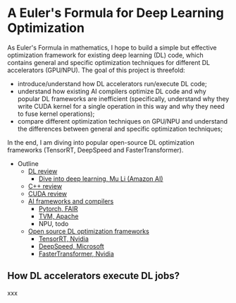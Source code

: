 # A Euler's Formula for Deep Learning Optimization
As Euler's Formula in mathematics, I hope to build a simple but effective optimization framework for existing deep learning (DL) code, which contains general and specific optimization techniques for different DL accelerators (GPU/NPU). The goal of this project is threefold: <br>
- introduce/understand how DL accelerators run/execute DL code; 
- understand how existing AI compilers optimize DL code and why popular DL frameworks are inefficient (specifically, understand why they write CUDA kernel for a single operation in this way and why they need to fuse kernel operations); 
- compare different optimization techniques on GPU/NPU and understand the differences between general and specific optimization techniques;

In the end, I am diving into popular open-source DL optimization frameworks (TensorRT, DeepSpeed and FasterTransformer).

- Outline
  - [DL review](https://github.com/YanLu-nyu/Euler-formula-for-DL/tree/main/DL_review) 
    - [Dive into deep learning, Mu Li (Amazon AI)](https://d2l.ai/chapter_introduction/index.html)
  - [C++ review](https://github.com/YanLu-nyu/Euler-formula-for-DL/tree/main/C%2B%2B_review)
    <!-- - [菜鸟教程](https://www.runoob.com/cplusplus/cpp-tutorial.html)
    - [C++ Primer](https://zhuanlan.zhihu.com/p/234146477)
    - [Google C++ Style Guide](https://google.github.io/styleguide/cppguide.html)
    - Advanced references:
      - [Effective C++](https://blog.csdn.net/fengbingchun/article/details/102761542)
      - [Effective Modern C++](https://blog.csdn.net/fengbingchun/article/details/102990753)
      - [STL源码分析](http://221.235.153.107:90/resource/book/C++%E8%BF%9B%E9%98%B6/C++%20STL%E6%BA%90%E7%A0%81%E5%89%96%E6%9E%90.pdf) -->
  - [CUDA review](https://github.com/YanLu-nyu/Euler-formula-for-DL/tree/main/CUDA_review)
    <!-- - Computer architecture review
      - Computer Architecture - A Quantitative Approach (6th edition, 2019)
      - [Great Ideas in Computer Architecture](https://cs61c.org/fa21/)
      - [Coursea: Nand2Tetris](https://www.coursera.org/learn/build-a-computer/home/week/1)
      - [CMU CS15213 Computer Systems: A Programmers' Perspective, 3/E](http://csapp.cs.cmu.edu/)
    - Parallel computing review
      - [CMU CS15-418: Parallel Computing Architecture and Programming](http://www.cs.cmu.edu/~418/schedule.html)
      - [Stanford CS149: Parallel Computing](http://35.227.169.186/cs149/fall21/lecture/)
    - [Blog and documentation](https://github.com/YanLu-nyu/Euler-formula-for-DL/tree/main/CUDA_review/Blog_documentation) -->
      <!-- - [NVIDIA official documentation](https://docs.nvidia.com/cuda/cuda-c-programming-guide/index.html) -->
      <!-- - xxx -->
  - [AI frameworks and compilers](https://github.com/YanLu-nyu/Euler-formula-for-DL/tree/main/AI_framework_compiler)
      - [Pytorch, FAIR](https://pytorch.org/tutorials/)
      - [TVM, Apache](https://tvm.apache.org/docs/)
      - NPU, todo
  - [Open source DL optimization frameworks](https://github.com/YanLu-nyu/Euler-formula-for-DL/tree/main/DL_optimization_frameworks)
    - [TensorRT, Nvidia](https://github.com/NVIDIA/TensorRT)
    - [DeepSpeed, Microsoft](https://github.com/microsoft/DeepSpeed)
    - [FasterTransformer, Nvidia](https://github.com/NVIDIA/FasterTransformer)  

## How DL accelerators execute DL jobs?
xxx